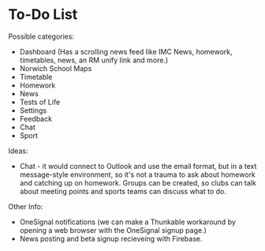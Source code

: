 # To-Do List

Possible categories:
* Dashboard (Has a scrolling news feed like IMC News, homework, timetables, news, an RM unify link and more.)
* Norwich School Maps
* Timetable
* Homework
* News
* Tests of Life
* Settings
* Feedback
* Chat
* Sport

Ideas:
* Chat - it would connect to Outlook and use the email format, but in a text message-style environment, so it's not a trauma to ask about homework and catching up on homework. Groups can be created, so clubs can talk about meeting points and sports teams can discuss what to do.

Other Info:
* OneSignal notifications (we can make a Thunkable workaround by opening a web browser with the OneSignal signup page.)
* News posting and beta signup recieveing with Firebase.
